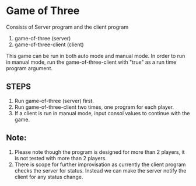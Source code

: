# Game of Three

Consists of Server program and the client program

1. game-of-three (server)
2. game-of-three-client (client)

This game can be run in both auto mode and manual mode.  In order to run in manual mode, run the game-of-three-client with "true" as a run time program argument.

## STEPS
1. Run game-of-three (server) first.
2. Run game-of-three-client two times, one program for each player.
3. If a client is run in manual mode, input consol values to continue with the game.

## Note:
1. Please note though the program is designed for more than 2 players, it is not tested with more than 2 players.
2. There is scope for further improvisation as currently the client program checks the server for status.  Instead we can make the server notify the client for any status change.


